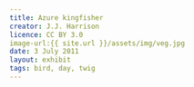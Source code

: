 ```yaml
---
title: Azure kingfisher
creator: J.J. Harrison
licence: CC BY 3.0
image-url:{{ site.url }}/assets/img/veg.jpg
date: 3 July 2011
layout: exhibit
tags: bird, day, twig
---
```

